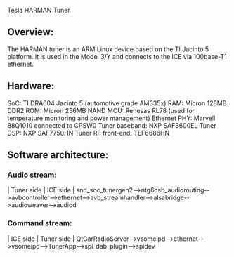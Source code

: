 Tesla HARMAN Tuner

## Overview:
The HARMAN tuner is an ARM Linux device based on the TI Jacinto 5 platform. It is used in the Model 3/Y and connects to the ICE via 100base-T1 ethernet.

## Hardware:
SoC: TI DRA604 Jacinto 5 (automotive grade AM335x)
RAM: Micron 128MB DDR2
ROM: Micron 256MB NAND
MCU: Renesas RL78 (used for temperature monitoring and power management)
Ethernet PHY: Marvell 88Q1010 connected to CPSW0
Tuner baseband: NXP SAF3600EL
Tuner DSP: NXP SAF7750HN
Tuner RF front-end: TEF6686HN

## Software architecture:
### Audio stream:
|                        Tuner side                           |                         ICE side                           |
snd_soc_tunergen2-->ntg6csb_audiorouting-->avbcontroller-->ethernet-->avb_streamhandler-->alsabridge-->audioweaver-->audiod
### Command stream:
|            ICE side            |                   Tuner side                       |
QtCarRadioServer-->vsomeipd-->ethernet-->vsomeipd-->TunerApp-->spi_dab_plugin-->spidev
